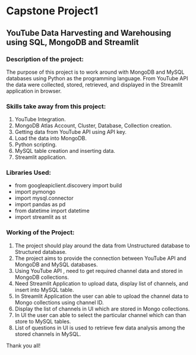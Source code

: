 #  Capstone Project1
## YouTube Data Harvesting and Warehousing using SQL, MongoDB and Streamlit
                                  
### Description of the project:
  
The purpose of this project is to work around with MongoDB and MySQL databases using Python as the programming language. From YouTube API the data were collected, stored, retrieved, and displayed in the Streamlit application in browser.

### Skills take away from this project:

1. YouTube Integration.
2. MongoDB Atlas Account, Cluster, Database, Collection creation.
3. Getting data from YouTube API using API key.
4. Load the data into MongoDB. 
5. Python scripting.
6. MySQL table creation and inserting data.
7. Streamlit application.
  
### Libraries Used:

- from googleapiclient.discovery import build
- import pymongo
- import mysql.connector
- import pandas as pd
- from datetime import datetime
- import streamlit as st

### Working of the Project:

1. The project should play around the data from Unstructured database to Structured database.
2. The project aims to provide the connection between YouTube API and MongoDB and MySQL databases.
3. Using YouTube API , need to get required channel data and stored in MongoDB collections.
4. Need Streamlit Application to upload data, display list of channels, and insert into MySQL table.
5. In Streamlit Application the user can able to upload the channel data to Mongo collections using channel ID.
6. Display the list of channels in UI which are stored in Mongo collections.
7. In UI the user can able to select the particular channel which can than store to MySQL tables.
8. List of questions in UI is used to retrieve few data analysis among the stored channels in MySQL.

Thank you all!

